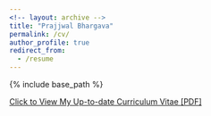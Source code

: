 ```yaml
---
<!-- layout: archive -->
title: "Prajjwal Bhargava"
permalink: /cv/
author_profile: true
redirect_from:
  - /resume
---
```


{% include base_path %}

[Click to View My Up-to-date Curriculum Vitae [PDF]](https://prajjwal1.github.io/files/prajjwal_cv.pdf)

<!-- <embed src="https://prajjwal1.github.io/files/prajjwal_cv.pdf" width="650" height="1800" type='application/pdf'> -->
